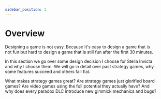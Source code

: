 ```yaml
---
sidebar_position: 1
---
```


# Overview

Designing a game is not easy. Because It's easy to design a game that is not fun but hard to design a game that is still fun after the first 30 minutes.

In this section we go over some design decision I choose for Stella Invicta and why I choose them. We will go in detail over past strategy games, why some features succeed and others fall flat.

What makes strategy games great? Are strategy games just glorified board games? Are video games using the full potential they actually have? And why does every paradox DLC introduce new gimmick mechanics and bugs?